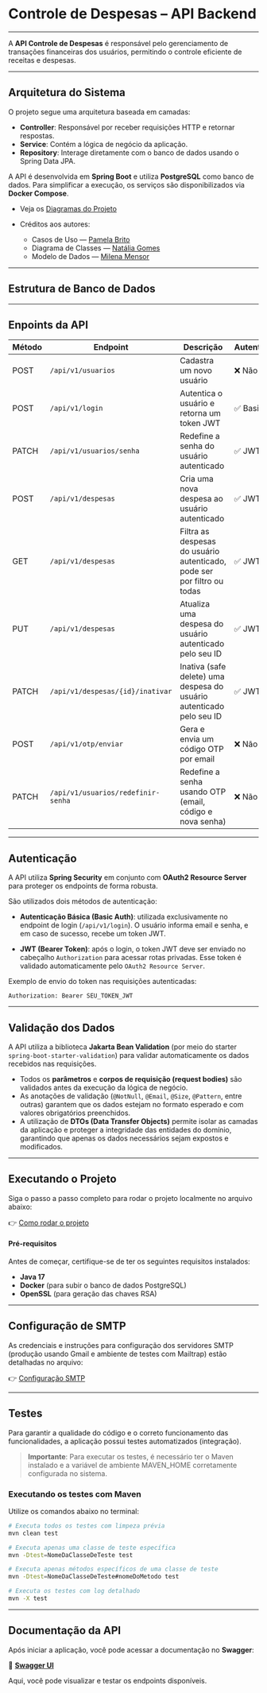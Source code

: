 # Controle de Despesas – API Backend

---

A **API Controle de Despesas** é responsável pelo gerenciamento de transações financeiras dos usuários, permitindo o controle eficiente de receitas e despesas.

---

## Arquitetura do Sistema

O projeto segue uma arquitetura baseada em camadas:

- **Controller**: Responsável por receber requisições HTTP e retornar respostas.
- **Service**: Contém a lógica de negócio da aplicação.
- **Repository**: Interage diretamente com o banco de dados usando o Spring Data JPA.

A API é desenvolvida em **Spring Boot** e utiliza **PostgreSQL** como banco de dados. Para simplificar a execução, os serviços são disponibilizados via **Docker Compose**.

- Veja os [Diagramas do Projeto](./docs/diagramas.md)

- Créditos aos autores:
  - Casos de Uso — [Pamela Brito](https://github.com/pamelabrito)
  - Diagrama de Classes — [Natália Gomes](https://github.com/nataliatsi)
  - Modelo de Dados — [Milena Mensor](https://github.com/MilenaMensor)

---

## Estrutura de Banco de Dados

---

## Enpoints da API

| Método | Endpoint                    | Descrição                                             | Autenticação     |
|--------|-----------------------------|-------------------------------------------------------|------------------|
| POST   | `/api/v1/usuarios`          | Cadastra um novo usuário                             | ❌ Não requer     |
| POST   | `/api/v1/login`             | Autentica o usuário e retorna um token JWT           | ✅ Basic Auth     |
| PATCH  | `/api/v1/usuarios/senha`    | Redefine a senha do usuário autenticado              | ✅ JWT Token      |
| POST   | `/api/v1/despesas`          | Cria uma nova despesa ao usuário autenticado         | ✅ JWT Token      |
| GET    | `/api/v1/despesas`          | Filtra as despesas do usuário autenticado, pode ser por filtro ou todas   | ✅ JWT Token      |
| PUT    | `/api/v1/despesas`          | Atualiza uma despesa do usuário autenticado pelo seu ID                   | ✅ JWT Token      |
| PATCH  | `/api/v1/despesas/{id}/inativar` | Inativa (safe delete) uma despesa do usuário autenticado pelo seu ID | ✅ JWT Token      |
| POST	 | `/api/v1/otp/enviar`	            | Gera e envia um código OTP por email	                               | ❌ Não requer     |
| PATCH	 | `/api/v1/usuarios/redefinir-senha`| Redefine a senha usando OTP (email, código e nova senha)	           | ❌ Não requer     |

---

## Autenticação

A API utiliza **Spring Security** em conjunto com **OAuth2 Resource Server** para proteger os endpoints de forma robusta.

São utilizados dois métodos de autenticação:

* **Autenticação Básica (Basic Auth)**: utilizada exclusivamente no endpoint de login (`/api/v1/login`). O usuário informa email e senha, e em caso de sucesso, recebe um token JWT.

* **JWT (Bearer Token)**: após o login, o token JWT deve ser enviado no cabeçalho `Authorization` para acessar rotas privadas. Esse token é validado automaticamente pelo `OAuth2 Resource Server`.

Exemplo de envio do token nas requisições autenticadas:

```
Authorization: Bearer SEU_TOKEN_JWT
```

---

## Validação dos Dados

A API utiliza a biblioteca **Jakarta Bean Validation** (por meio do starter `spring-boot-starter-validation`) para validar automaticamente os dados recebidos nas requisições.

* Todos os **parâmetros** e **corpos de requisição (request bodies)** são validados antes da execução da lógica de negócio.
* As anotações de validação (`@NotNull`, `@Email`, `@Size`, `@Pattern`, entre outras) garantem que os dados estejam no formato esperado e com valores obrigatórios preenchidos.
* A utilização de **DTOs (Data Transfer Objects)** permite isolar as camadas da aplicação e proteger a integridade das entidades do domínio, garantindo que apenas os dados necessários sejam expostos e modificados.

---

## Executando o Projeto

Siga o passo a passo completo para rodar o projeto localmente no arquivo abaixo:

👉 [Como rodar o projeto](./docs/executar-projeto.md)

#### Pré-requisitos

Antes de começar, certifique-se de ter os seguintes requisitos instalados:

- **Java 17**
- **Docker** (para subir o banco de dados PostgreSQL)
- **OpenSSL** (para geração das chaves RSA)

---

## Configuração de SMTP

As credenciais e instruções para configuração dos servidores SMTP (produção usando Gmail e ambiente de testes com Mailtrap) estão detalhadas no arquivo:

👉 [Configuração SMTP](./docs/smtp-config.md)

---

## Testes

Para garantir a qualidade do código e o correto funcionamento das funcionalidades, a aplicação possui testes automatizados (integração).

> **Importante**: Para executar os testes, é necessário ter o Maven instalado e a variável de ambiente MAVEN_HOME corretamente configurada no sistema.

### Executando os testes com Maven

Utilize os comandos abaixo no terminal:

```bash
# Executa todos os testes com limpeza prévia
mvn clean test
```

```bash
# Executa apenas uma classe de teste específica
mvn -Dtest=NomeDaClasseDeTeste test
```

```bash
# Executa apenas métodos específicos de uma classe de teste
mvn -Dtest=NomeDaClasseDeTeste#nomeDoMetodo test
```

```bash
# Executa os testes com log detalhado
mvn -X test
```

---

## Documentação da API

Após iniciar a aplicação, você pode acessar a documentação no **Swagger**:

🔗 **[Swagger UI](http://localhost:8080/swagger-ui/index.html)**

Aqui, você pode visualizar e testar os endpoints disponíveis.
